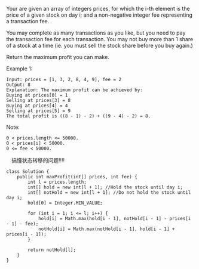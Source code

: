 Your are given an array of integers prices, for which the i-th element is the price of a given stock on day i; and a non-negative integer fee representing a transaction fee.

You may complete as many transactions as you like, but you need to pay the transaction fee for each transaction. You may not buy more than 1 share of a stock at a time (ie. you must sell the stock share before you buy again.)

Return the maximum profit you can make.

Example 1:
```
Input: prices = [1, 3, 2, 8, 4, 9], fee = 2
Output: 8
Explanation: The maximum profit can be achieved by:
Buying at prices[0] = 1
Selling at prices[3] = 8
Buying at prices[4] = 4
Selling at prices[5] = 9
The total profit is ((8 - 1) - 2) + ((9 - 4) - 2) = 8.
```
Note:
```
0 < prices.length <= 50000.
0 < prices[i] < 50000.
0 <= fee < 50000.
```

&emsp;搞懂状态转移的问题!!!!
```
class Solution {
    public int maxProfit(int[] prices, int fee) {
        int l = prices.length;
        int[] hold = new int[l + 1]; //Hold the stock until day i;
        int[] notHold = new int[l + 1]; //Do not hold the stock until day i;
        hold[0] = Integer.MIN_VALUE;
        
        for (int i = 1; i <= l; i++) {
            hold[i] = Math.max(hold[i - 1], notHold[i - 1] - prices[i - 1] - fee);
            notHold[i] = Math.max(notHold[i - 1], hold[i - 1] + prices[i - 1]);
        }
        
        return notHold[l];
    }
}
```